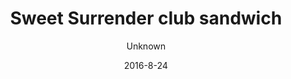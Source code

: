 ---
title: 'Sweet Surrender club sandwich'
description: 'Organic homemade whole-grain bun with homemade pesto-mayonnaise, lettuce, sesame pan-fried chicken, bacon, pickled red-onions, and fresh tomato. '
image: b2507aca971c5f63f884045c336dcfdc3d5939a2
price: '65'
size: '2'
color: '#ffffff'
category: sandwichSalad
tags: Sandwich/salad
meta:
    id: 31147b8d989100bed3602cc8e3e340ea0142ebca
    parentId: f20f57fa9c3d8bff0902cfb33f350091a3a48d51
    language: en
date: '2016-8-24'
author: Unknown
---
